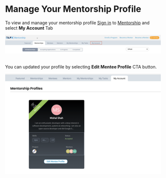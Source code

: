 # Manage Your Mentorship Profile

To view and manage your mentorship profile [Sign in](../../sso/sign-in/) to [Mentorship](https://mentorship.lfx.linuxfoundation.org) and select **My Account** Tab

![](<../../.gitbook/assets/Become a Mentee.png>)

\
You can updated your profile by selecting **Edit Mentee Profile** CTA button.

![](<../../.gitbook/assets/Mentorship Profile.png>)

##

##
